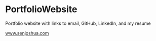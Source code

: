# PortfolioWebsite
Portfolio website with links to email, GitHub, LinkedIn, and my resume

www.senjoshua.com
